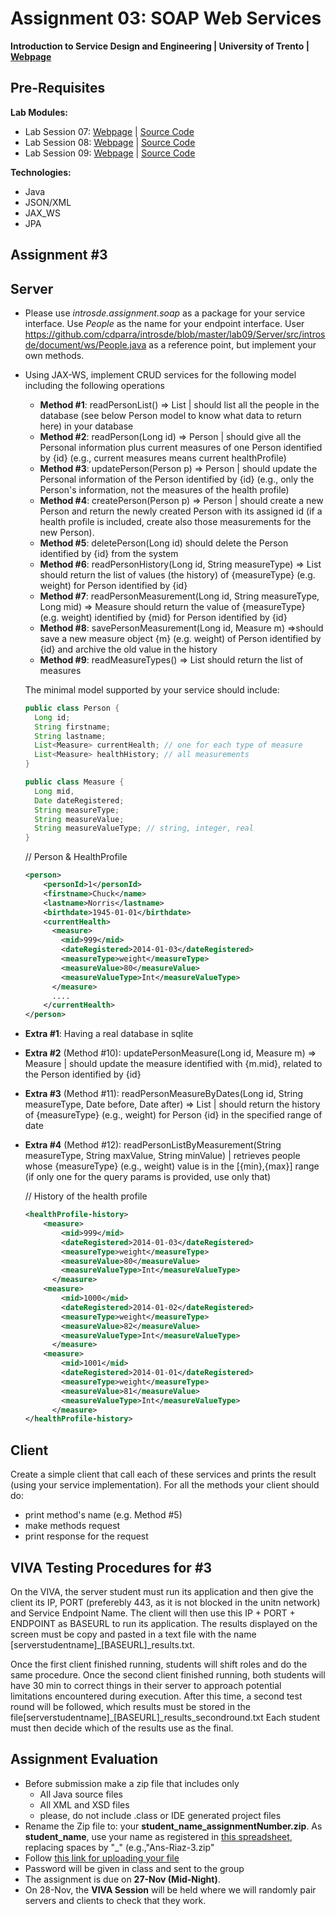 # Assignment 03: SOAP Web Services

**Introduction to Service Design and Engineering | University of Trento | [Webpage](https://sites.google.com/site/introsdeunitn/assignments/02 "Permalink to Assignment 02: RESTful Services")**

## Pre-Requisites

**Lab Modules:** 
* Lab Session 07: [Webpage][1] | [Source Code][2] 
* Lab Session 08: [Webpage][3] | [Source Code][4] 
* Lab Session 09: [Webpage][5] | [Source Code][6] 

**Technologies:**
* Java
* JSON/XML
* JAX_WS
* JPA

## Assignment #3
## Server
* Please use *introsde.assignment.soap* as a package for your service interface. Use *People* as the name for your endpoint interface. User https://github.com/cdparra/introsde/blob/master/lab09/Server/src/introsde/document/ws/People.java as a reference point, but implement your own methods.
* Using JAX-WS, implement CRUD services for the following model including the following operations
   * **Method #1**: readPersonList() => List<Person> | should list all the people in the database (see below Person model to know what data to return here) in your database 
   * **Method #2**: readPerson(Long id) => Person | should give all the Personal information plus current measures of one Person identified by {id} (e.g., current measures means current healthProfile)
   * **Method #3**: updatePerson(Person p) => Person | should update the Personal information of the Person identified by {id} (e.g., only the Person's information, not the measures of the health profile)
   * **Method #4**: createPerson(Person p) => Person | should create a new Person and return the newly created Person with its assigned id (if a health profile is included, create also those measurements for the new Person).
   * **Method #5**: deletePerson(Long id) should delete the Person identified by {id} from the system
   * **Method #6**: readPersonHistory(Long id, String measureType) => List<Measure> should return the list of values (the history) of {measureType} (e.g. weight) for Person identified by {id}
   * **Method #7**: readPersonMeasurement(Long id, String measureType, Long mid) => Measure should return the value of {measureType} (e.g. weight) identified by {mid} for Person identified by {id}
   * **Method #8**: savePersonMeasurement(Long id, Measure m) =>should save a new measure object {m} (e.g. weight) of Person identified by {id} and archive the old value in the history
   * **Method #9**: readMeasureTypes() => List<String> should return the list of measures 

   The minimal model supported by your service should include: 
   ```java
   public class Person {
     Long id;
     String firstname;
     String lastname;
     List<Measure> currentHealth; // one for each type of measure
     List<Measure> healthHistory; // all measurements
   }
   
   public class Measure {
     Long mid,
     Date dateRegistered;
     String measureType;
     String measureValue;
     String measureValueType; // string, integer, real
   }
   ```
   // Person & HealthProfile
  ```xml
  <person>
      <personId>1</personId>
      <firstname>Chuck</name>
      <lastname>Norris</lastname>
      <birthdate>1945-01-01</birthdate>
      <currentHealth>
        <measure>
          <mid>999</mid>
          <dateRegistered>2014-01-03</dateRegistered> 
          <measureType>weight</measureType>
          <measureValue>80</measureValue>
          <measureValueType>Int</measureValueType>
        </measure>
        ....
      </currentHealth>
  </person>
  ```

* **Extra #1**: Having a real database in sqlite
* **Extra #2** (Method #10): updatePersonMeasure(Long id, Measure m) => Measure | should update the measure identified with {m.mid}, related to the Person identified by {id}
* **Extra #3** (Method #11): readPersonMeasureByDates(Long id, String measureType, Date before, Date after) => List<Measure> | should return the history of {measureType} (e.g., weight) for Person {id} in the specified range of date
* **Extra #4** (Method #12): readPersonListByMeasurement(String measureType, String maxValue, String minValue) | retrieves people whose {measureType} (e.g., weight) value is in the [{min},{max}] range (if only one for the query params is provided, use only that)
  
  
  // History of the health profile
  
  ```xml
  <healthProfile-history> 
      <measure>
          <mid>999</mid>
          <dateRegistered>2014-01-03</dateRegistered> 
          <measureType>weight</measureType>
          <measureValue>80</measureValue>
          <measureValueType>Int</measureValueType>
        </measure>
      <measure>
          <mid>1000</mid>
          <dateRegistered>2014-01-02</dateRegistered> 
          <measureType>weight</measureType>
          <measureValue>82</measureValue>
          <measureValueType>Int</measureValueType>
        </measure>
      <measure>
          <mid>1001</mid>
          <dateRegistered>2014-01-01</dateRegistered> 
          <measureType>weight</measureType>
          <measureValue>81</measureValue>
          <measureValueType>Int</measureValueType>
        </measure>
  </healthProfile-history> 
  ```

## Client

Create a simple client that call each of these services and prints the result (using your service implementation).
For all the methods your client should do:
* print method's name (e.g. Method #5)
* make methods request
* print response for the request

## VIVA Testing Procedures for #3 

On the VIVA, the server student must run its application and then give the client its IP, PORT (preferebly 443, as it is not blocked in the unitn network) and Service Endpoint Name. The client will then use this IP + PORT + ENDPOINT as BASEURL to run its application. The results displayed on the screen must be copy and pasted in a text file with the name [serverstudentname]_[BASEURL]_results.txt.

Once the first client finished running, students will shift roles and do the same procedure.
Once the second client finished running, both students will have 30 min to correct things in their server to approach potential limitations encountered during execution.
After this time, a second test round will be followed, which results must be stored in the file[serverstudentname]_[BASEURL]_results_secondround.txt
Each student must then decide which of the results use as the final.

## Assignment Evaluation

* Before submission make a zip file that includes only
    * All Java source files 
    * All XML and XSD files
    * please, do not include .class or IDE generated project files
* Rename the Zip file to: your **student_name_assignmentNumber.zip**. As **student_name**, use your name as registered in [this spreadsheet][10], replacing spaces by "_" (e.g.,"Ans-Riaz-3.zip"
* Follow [this link for uploading your file][9]
* Password will be given in class and sent to the group
* The assignment is due on **27-Nov (Mid-Night)**. 
* On 28-Nov, the **VIVA Session** will be held where we will randomly pair servers and clients to check that they work.

[1]: https://sites.google.com/site/introsdeunitn/lab-sessions/lab-session-7
[2]: https://github.com/cdparra/introsde/tree/master/lab07
[3]: https://sites.google.com/site/introsdeunitn/lab-sessions/lab-session-8
[4]: https://github.com/cdparra/introsde/tree/master/lab08
[5]: https://sites.google.com/site/introsdeunitn/lab-sessions/lab-session-9
[6]: https://github.com/cdparra/introsde/tree/master/lab09
[9]: http://www.dropitto.me/introsde
[10]: https://docs.google.com/spreadsheets/d/1lQQS7BCcYJbVZqHpX3ELrxe6pHHXrG0Owjw20pTN0f0/edit?usp=sharing

